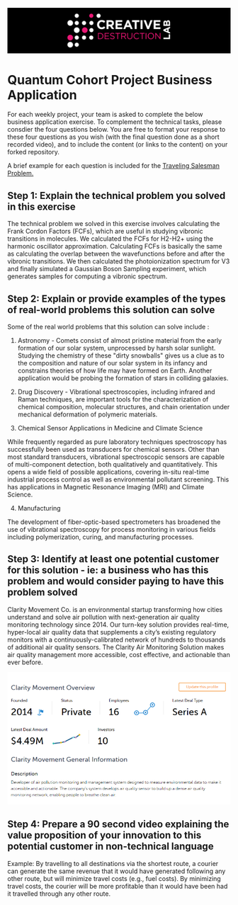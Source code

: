 ![CDL 2020 Cohort Project](../figures/CDL_logo.jpg)
# Quantum Cohort Project Business Application

For each weekly project, your team is asked to complete the below business application exercise.
To complement the technical tasks, please consdier the four questions below.
You are free to format your response to these four questions as you wish (with the final question done as a short recorded video), and to include
the content (or links to the content) on your forked repository.

A brief example for each question is included for the 
[Traveling Salesman Problem.](https://en.wikipedia.org/wiki/Travelling_salesman_problem)

## Step 1: Explain the technical problem you solved in this exercise

The technical problem we solved in this exercise involves calculating the Frank Cordon Factors (FCFs), which are useful in studying vibronic transitions in molecules. We calculated the FCFs for H2-H2+ using the harmonic oscillator approximation. Calculating FCFs is basically the same as calculating the overlap between the wavefunctions before and after the vibronic transitions. We then calculated the photoionization spectrum for V3 and finally simulated a Gaussian Boson Sampling experiment, which generates samples for computing a vibronic spectrum.

## Step 2: Explain or provide examples of the types of real-world problems this solution can solve

Some of the real world problems that this solution can solve include :

1) Astronomy - Comets consist of almost pristine material from the early formation of our solar system, unprocessed by harsh solar sunlight. Studying the chemistry of these "dirty snowballs" gives us a clue as to the composition and nature of our solar system in its infancy and constrains theories of how life may have formed on Earth. Another application would be probing the formation of stars in colliding galaxies.

2) Drug Discovery - Vibrational spectroscopies, including infrared and Raman techniques, are important tools
for the characterization of chemical composition, molecular structures, and chain orientation under
mechanical deformation of polymeric materials.

3) Chemical Sensor Applications in Medicine and Climate Science

While frequently regarded as pure laboratory techniques spectroscopy has successfully been used as transducers for chemical sensors. Other than most standard transducers, vibrational spectroscopic sensors are capable of multi-component detection, both qualitatively and quantitatively. This opens a wide field of possible applications, covering in-situ real-time industrial process control as well as environmental pollutant screening. This has applications in Magnetic Resonance Imaging (MRI) and Climate Science.

4) Manufacturing

The development of fiber-optic-based spectrometers has broadened the use of vibrational spectroscopy for process monitoring in various fields including
polymerization, curing, and manufacturing processes.

## Step 3: Identify at least one potential customer for this solution - ie: a business who has this problem and would consider paying to have this problem solved

Clarity Movement Co. is an environmental startup transforming how cities understand and solve air pollution with next-generation air quality monitoring technology since 2014. Our turn-key solution provides real-time, hyper-local air quality data that supplements a city’s existing regulatory monitors with a continuously-calibrated network of hundreds to thousands of additional air quality sensors. The Clarity Air Monitoring Solution makes air quality management more accessible, cost effective, and actionable than ever before.

![ClarityMovement](ClarityMovement.PNG) 

## Step 4: Prepare a 90 second video explaining the value proposition of your innovation to this potential customer in non-technical language

Example: By travelling to all destinations via the shortest route, a courier can generate the same revenue that it would have generated following any other route, but will minimize travel costs (e.g., fuel costs). By minimizing travel costs, the courier will be more profitable than it would have been had it travelled through any other route.
